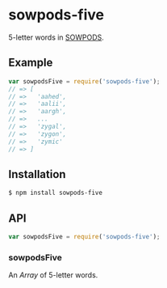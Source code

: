 # sowpods-five

5-letter words in [SOWPODS](https://en.wikipedia.org/wiki/SOWPODS).

## Example

``` javascript
var sowpodsFive = require('sowpods-five');
// => [
// =>   'aahed',
// =>   'aalii',
// =>   'aargh',
// =>   ...
// =>   'zygal',
// =>   'zygon',
// =>   'zymic'
// => ]
```

## Installation

``` bash
$ npm install sowpods-five
```

## API

``` javascript
var sowpodsFive = require('sowpods-five');
```

### sowpodsFive

An _Array_ of 5-letter words.